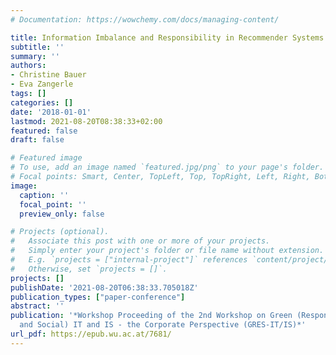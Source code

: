 ```yaml
---
# Documentation: https://wowchemy.com/docs/managing-content/

title: Information Imbalance and Responsibility in Recommender Systems
subtitle: ''
summary: ''
authors:
- Christine Bauer
- Eva Zangerle
tags: []
categories: []
date: '2018-01-01'
lastmod: 2021-08-20T08:38:33+02:00
featured: false
draft: false

# Featured image
# To use, add an image named `featured.jpg/png` to your page's folder.
# Focal points: Smart, Center, TopLeft, Top, TopRight, Left, Right, BottomLeft, Bottom, BottomRight.
image:
  caption: ''
  focal_point: ''
  preview_only: false

# Projects (optional).
#   Associate this post with one or more of your projects.
#   Simply enter your project's folder or file name without extension.
#   E.g. `projects = ["internal-project"]` references `content/project/deep-learning/index.md`.
#   Otherwise, set `projects = []`.
projects: []
publishDate: '2021-08-20T06:38:33.705018Z'
publication_types: ["paper-conference"]
abstract: ''
publication: '*Workshop Proceeding of the 2nd Workshop on Green (Responsible, Ethical
  and Social) IT and IS - the Corporate Perspective (GRES-IT/IS)*'
url_pdf: https://epub.wu.ac.at/7681/
---
```

